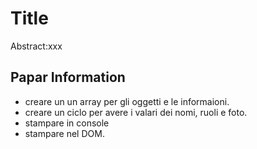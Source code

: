 Title
===
Abstract:xxx
## Papar Information
- creare un un array per gli oggetti e le informaioni.
- creare un ciclo per avere i valari dei nomi, ruoli e foto.
- stampare in console
- stampare nel DOM.
